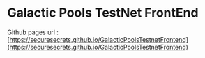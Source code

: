 # Galactic Pools TestNet FrontEnd

Github pages url : [https://securesecrets.github.io/GalacticPoolsTestnetFrontend](https://securesecrets.github.io/GalacticPoolsTestnetFrontend)
